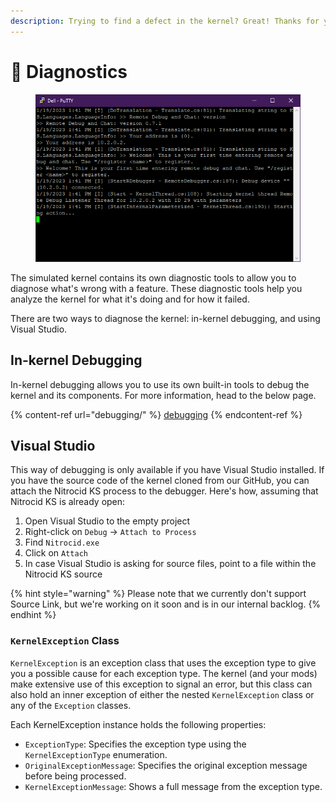 ```yaml
---
description: Trying to find a defect in the kernel? Great! Thanks for your contribution!
---
```


# 🦠 Diagnostics

<figure><img src="../../.gitbook/assets/image (39) (1).png" alt=""><figcaption></figcaption></figure>

The simulated kernel contains its own diagnostic tools to allow you to diagnose what's wrong with a feature. These diagnostic tools help you analyze the kernel for what it's doing and for how it failed.

There are two ways to diagnose the kernel: in-kernel debugging, and using Visual Studio.

## In-kernel Debugging

In-kernel debugging allows you to use its own built-in tools to debug the kernel and its components. For more information, head to the below page.

{% content-ref url="debugging/" %}
[debugging](debugging/)
{% endcontent-ref %}

## Visual Studio

This way of debugging is only available if you have Visual Studio installed. If you have the source code of the kernel cloned from our GitHub, you can attach the Nitrocid KS process to the debugger. Here's how, assuming that Nitrocid KS is already open:

1. Open Visual Studio to the empty project
2. Right-click on `Debug` -> `Attach to Process`
3. Find `Nitrocid.exe`
4. Click on `Attach`
5. In case Visual Studio is asking for source files, point to a file within the Nitrocid KS source

{% hint style="warning" %}
Please note that we currently don't support Source Link, but we're working on it soon and is in our internal backlog.
{% endhint %}

### `KernelException` Class

`KernelException` is an exception class that uses the exception type to give you a possible cause for each exception type. The kernel (and your mods) make extensive use of this exception to signal an error, but this class can also hold an inner exception of either the nested `KernelException` class or any of the `Exception` classes.

Each KernelException instance holds the following properties:

* `ExceptionType`: Specifies the exception type using the `KernelExceptionType` enumeration.
* `OriginalExceptionMessage`: Specifies the original exception message before being processed.
* `KernelExceptionMessage`: Shows a full message from the exception type.

